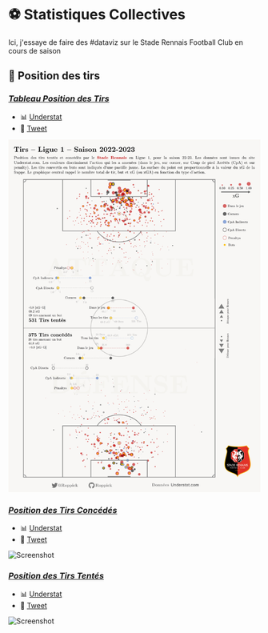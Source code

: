# :soccer: Statistiques Collectives
Ici, j'essaye de faire des #dataviz sur le Stade Rennais Football Club en cours de saison

## :dart: **Position des tirs**

### [_Tableau Position des Tirs_](https://github.com/Roppick/2022-2023_Equipe/blob/b2a4734162781bf5ad4285f77dd95ab8fcc435d1/23-08-05_Position%26Total_Tirs.jpg)
  - :bar_chart: [Understat](https://understat.com/team/Rennes/2022)
  - :blue_book: [Tweet](https://twitter.com/Roppick/status/1687803939834527745?s=20)

  ![Screenshot](https://github.com/Roppick/2022-2023_Equipe/blob/b2a4734162781bf5ad4285f77dd95ab8fcc435d1/23-08-05_Position%26Total_Tirs.jpg)
  
### [_Position des Tirs Concédés_](https://github.com/Roppick/2022-2023_Equipe/blob/fe7bfb263fd76c4da20032407b8d415b91b69358/23-08-02_Position%20Tirs%20conc%C3%A9d%C3%A9s_rogn%C3%A9.jpg)
  - :bar_chart: [Understat](https://understat.com/team/Rennes/2022)
  - :blue_book: [Tweet](https://twitter.com/Roppick/status/1686857100083761152?s=20)

  ![Screenshot](https://github.com/Roppick/2022-2023_Equipe/blob/fe7bfb263fd76c4da20032407b8d415b91b69358/23-08-02_Position%20Tirs%20conc%C3%A9d%C3%A9s_rogn%C3%A9.jpg)

### [_Position des Tirs Tentés_](https://github.com/Roppick/2022-2023_Equipe/blob/fe7bfb263fd76c4da20032407b8d415b91b69358/23-08-01_Position%20Tirs%20tent%C3%A9s_rogn%C3%A9.jpg)
  - :bar_chart: [Understat](https://understat.com/team/Rennes/2022)
  - :blue_book: [Tweet](https://twitter.com/Roppick/status/1686339675449950209?s=20)

  ![Screenshot](https://github.com/Roppick/2022-2023_Equipe/blob/fe7bfb263fd76c4da20032407b8d415b91b69358/23-08-01_Position%20Tirs%20tent%C3%A9s_rogn%C3%A9.jpg)
